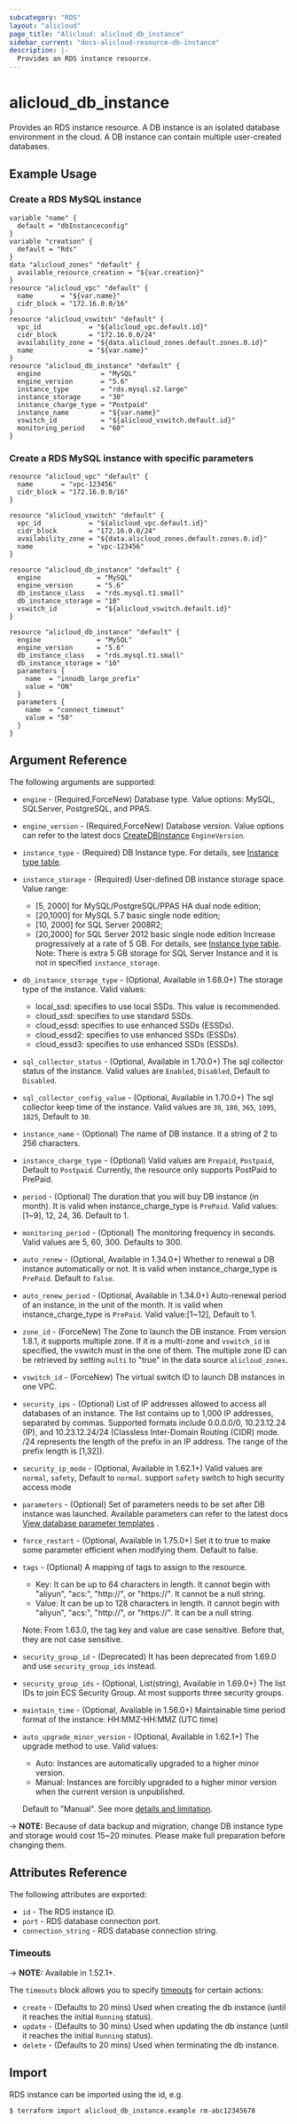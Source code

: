 ```yaml
---
subcategory: "RDS"
layout: "alicloud"
page_title: "Alicloud: alicloud_db_instance"
sidebar_current: "docs-alicloud-resource-db-instance"
description: |-
  Provides an RDS instance resource.
---
```


# alicloud\_db\_instance

Provides an RDS instance resource. A DB instance is an isolated database
environment in the cloud. A DB instance can contain multiple user-created
databases.

## Example Usage

### Create a RDS MySQL instance

```
variable "name" {
  default = "dbInstanceconfig"
}
variable "creation" {
  default = "Rds"
}
data "alicloud_zones" "default" {
  available_resource_creation = "${var.creation}"
}
resource "alicloud_vpc" "default" {
  name       = "${var.name}"
  cidr_block = "172.16.0.0/16"
}
resource "alicloud_vswitch" "default" {
  vpc_id            = "${alicloud_vpc.default.id}"
  cidr_block        = "172.16.0.0/24"
  availability_zone = "${data.alicloud_zones.default.zones.0.id}"
  name              = "${var.name}"
}
resource "alicloud_db_instance" "default" {
  engine               = "MySQL"
  engine_version       = "5.6"
  instance_type        = "rds.mysql.s2.large"
  instance_storage     = "30"
  instance_charge_type = "Postpaid"
  instance_name        = "${var.name}"
  vswitch_id           = "${alicloud_vswitch.default.id}"
  monitoring_period    = "60"
}
```

### Create a RDS MySQL instance with specific parameters

```
resource "alicloud_vpc" "default" {
  name       = "vpc-123456"
  cidr_block = "172.16.0.0/16"
}

resource "alicloud_vswitch" "default" {
  vpc_id            = "${alicloud_vpc.default.id}"
  cidr_block        = "172.16.0.0/24"
  availability_zone = "${data.alicloud_zones.default.zones.0.id}"
  name              = "vpc-123456"
}

resource "alicloud_db_instance" "default" {
  engine              = "MySQL"
  engine_version      = "5.6"
  db_instance_class   = "rds.mysql.t1.small"
  db_instance_storage = "10"
  vswitch_id          = "${alicloud_vswitch.default.id}"
}

resource "alicloud_db_instance" "default" {
  engine              = "MySQL"
  engine_version      = "5.6"
  db_instance_class   = "rds.mysql.t1.small"
  db_instance_storage = "10"
  parameters {
    name  = "innodb_large_prefix"
    value = "ON"
  }
  parameters {
    name  = "connect_timeout"
    value = "50"
  }
}
```

## Argument Reference

The following arguments are supported:

* `engine` - (Required,ForceNew) Database type. Value options: MySQL, SQLServer, PostgreSQL, and PPAS.
* `engine_version` - (Required,ForceNew) Database version. Value options can refer to the latest docs [CreateDBInstance](https://www.alibabacloud.com/help/doc-detail/26228.htm) `EngineVersion`.
* `instance_type` - (Required) DB Instance type. For details, see [Instance type table](https://www.alibabacloud.com/help/doc-detail/26312.htm).
* `instance_storage` - (Required) User-defined DB instance storage space. Value range:
    - [5, 2000] for MySQL/PostgreSQL/PPAS HA dual node edition;
    - [20,1000] for MySQL 5.7 basic single node edition;
    - [10, 2000] for SQL Server 2008R2;
    - [20,2000] for SQL Server 2012 basic single node edition
    Increase progressively at a rate of 5 GB. For details, see [Instance type table](https://www.alibabacloud.com/help/doc-detail/26312.htm).
    Note: There is extra 5 GB storage for SQL Server Instance and it is not in specified `instance_storage`.

* `db_instance_storage_type` - (Optional, Available in 1.68.0+) The storage type of the instance. Valid values:
    - local_ssd: specifies to use local SSDs. This value is recommended.
    - cloud_ssd: specifies to use standard SSDs.
    - cloud_essd: specifies to use enhanced SSDs (ESSDs).
    - cloud_essd2: specifies to use enhanced SSDs (ESSDs).
    - cloud_essd3: specifies to use enhanced SSDs (ESSDs).

* `sql_collector_status` - (Optional, Available in 1.70.0+) The sql collector status of the instance. Valid values are `Enabled`, `Disabled`, Default to `Disabled`.
* `sql_collector_config_value` - (Optional, Available in 1.70.0+) The sql collector keep time of the instance. Valid values are `30`, `180`, `365`, `1095`, `1825`, Default to `30`.
    
* `instance_name` - (Optional) The name of DB instance. It a string of 2 to 256 characters.
* `instance_charge_type` - (Optional) Valid values are `Prepaid`, `Postpaid`, Default to `Postpaid`. Currently, the resource only supports PostPaid to PrePaid.
* `period` - (Optional) The duration that you will buy DB instance (in month). It is valid when instance_charge_type is `PrePaid`. Valid values: [1~9], 12, 24, 36. Default to 1.
* `monitoring_period` - (Optional) The monitoring frequency in seconds. Valid values are 5, 60, 300. Defaults to 300. 
* `auto_renew` - (Optional, Available in 1.34.0+) Whether to renewal a DB instance automatically or not. It is valid when instance_charge_type is `PrePaid`. Default to `false`.
* `auto_renew_period` - (Optional, Available in 1.34.0+) Auto-renewal period of an instance, in the unit of the month. It is valid when instance_charge_type is `PrePaid`. Valid value:[1~12], Default to 1.
* `zone_id` - (ForceNew) The Zone to launch the DB instance. From version 1.8.1, it supports multiple zone.
If it is a multi-zone and `vswitch_id` is specified, the vswitch must in the one of them.
The multiple zone ID can be retrieved by setting `multi` to "true" in the data source `alicloud_zones`.
* `vswitch_id` - (ForceNew) The virtual switch ID to launch DB instances in one VPC.
* `security_ips` - (Optional) List of IP addresses allowed to access all databases of an instance. The list contains up to 1,000 IP addresses, separated by commas. Supported formats include 0.0.0.0/0, 10.23.12.24 (IP), and 10.23.12.24/24 (Classless Inter-Domain Routing (CIDR) mode. /24 represents the length of the prefix in an IP address. The range of the prefix length is [1,32]).
* `security_ip_mode` - (Optional, Available in 1.62.1+)  Valid values are `normal`, `safety`, Default to `normal`. support `safety` switch to high security access mode 
* `parameters` - (Optional) Set of parameters needs to be set after DB instance was launched. Available parameters can refer to the latest docs [View database parameter templates](https://www.alibabacloud.com/help/doc-detail/26284.htm) .
* `force_restart` - (Optional, Available in 1.75.0+) Set it to true to make some parameter efficient when modifying them. Default to false.
* `tags` - (Optional) A mapping of tags to assign to the resource.
    - Key: It can be up to 64 characters in length. It cannot begin with "aliyun", "acs:", "http://", or "https://". It cannot be a null string.
    - Value: It can be up to 128 characters in length. It cannot begin with "aliyun", "acs:", "http://", or "https://". It can be a null string.

   Note: From 1.63.0, the tag key and value are case sensitive. Before that, they are not case sensitive.

* `security_group_id` - (Deprecated) It has been deprecated from 1.69.0 and use `security_group_ids` instead.
* `security_group_ids` - (Optional, List(string), Available in 1.69.0+) The list IDs to join ECS Security Group. At most supports three security groups.
* `maintain_time` - (Optional, Available in 1.56.0+) Maintainable time period format of the instance: HH:MMZ-HH:MMZ (UTC time)
* `auto_upgrade_minor_version` - (Optional, Available in 1.62.1+) The upgrade method to use. Valid values:
   - Auto: Instances are automatically upgraded to a higher minor version.
   - Manual: Instances are forcibly upgraded to a higher minor version when the current version is unpublished.
   
   Default to "Manual". See more [details and limitation](https://www.alibabacloud.com/help/doc-detail/123605.htm).

-> **NOTE:** Because of data backup and migration, change DB instance type and storage would cost 15~20 minutes. Please make full preparation before changing them.

## Attributes Reference

The following attributes are exported:

* `id` - The RDS instance ID.
* `port` - RDS database connection port.
* `connection_string` - RDS database connection string.

### Timeouts

-> **NOTE:** Available in 1.52.1+.

The `timeouts` block allows you to specify [timeouts](https://www.terraform.io/docs/configuration-0-11/resources.html#timeouts) for certain actions:

* `create` - (Defaults to 20 mins) Used when creating the db instance (until it reaches the initial `Running` status). 
* `update` - (Defaults to 30 mins) Used when updating the db instance (until it reaches the initial `Running` status). 
* `delete` - (Defaults to 20 mins) Used when terminating the db instance. 

## Import

RDS instance can be imported using the id, e.g.

```
$ terraform import alicloud_db_instance.example rm-abc12345678
```

